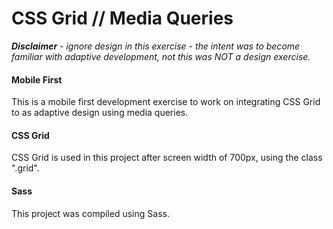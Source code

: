# CSS Grid // Media Queries

_**Disclaimer** - ignore design in this exercise - the intent was to become familiar with adaptive development, not this was NOT a design exercise._ 

#### Mobile First

This is a mobile first development exercise to work on integrating CSS Grid to as adaptive design using media queries.

#### CSS Grid
CSS Grid is used in this project after screen width of 700px, using the class ".grid".

#### Sass
This project was compiled using Sass. 


